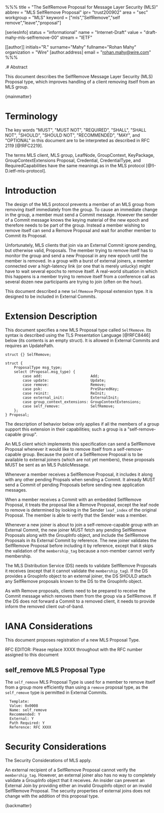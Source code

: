 %%%
title = "The SelfRemove Proposal for Message Layer Security (MLS)"
abbrev = "MLS SelfRemove Proposal"
ipr= "trust200902"
area = "sec"
workgroup = "MLS"
keyword = ["mls","SelfRemove","self remove","leave","proposal"]

[seriesInfo]
status = "informational"
name = "Internet-Draft"
value = "draft-mahy-mls-selfremove-00"
stream = "IETF"

[[author]]
initials="R."
surname="Mahy"
fullname="Rohan Mahy"
organization = "Wire"
  [author.address]
  email = "rohan.mahy@wire.com"
%%%

.# Abstract

This document describes the SelfRemove Message Layer Security (MLS) Proposal
type, which improves handling of a client removing itself from an MLS group.

{mainmatter}

# Terminology
The key words "MUST", "MUST NOT", "REQUIRED", "SHALL", "SHALL NOT", "SHOULD", 
"SHOULD NOT", "RECOMMENDED", "MAY", and "OPTIONAL" in this document are to 
be interpreted as described in RFC 2119 [@!RFC2219].

The terms MLS client, MLS group, LeafNode, GroupContext, KeyPackage,
GroupContextExtensions Proposal, Credential, CredentialType, and
RequiredCapabilities have the same meanings as in the MLS
protocol [@!I-D.ietf-mls-protocol].

# Introduction

The design of the MLS protocol prevents a member of
an MLS group from removing itself immediately from the group. To cause
an immediate change in the group, a member must send a Commit message.
However the sender of a Commit message knows the keying material of the
new epoch and therefore needs to be part of the group. Instead a member
wishing to remove itself can send a Remove Proposal and wait for another
member to Commit its Proposal. 

Unfortunately, MLS clients that join via an External Commit ignore
pending, but otherwise valid, Proposals. The member trying to remove itself has
to monitor the group and send a new Proposal in any new epoch until the member is
removed. In a
group with a burst of external joiners, a member connected over a
high-latency link (or one that is merely unlucky) might have to wait
several epochs to remove itself. A real-world situation in which this happens
is a member trying to remove itself from a conference call as several dozen
new participants are trying to join (often on the hour).

This document described a new `SelfRemove` Proposal extension type. It is
designed to be included in External Commits.

# Extension Description

This document specifies a new MLS Proposal type called `SelfRemove`. Its syntax
is described using the TLS Presentation Language [@!RFC8446] below (its contents
is an empty struct). It is allowed in External Commits and requires an UpdatePath. 

~~~ tls-presentation
struct {} SelfRemove;

struct {
    ProposalType msg_type;
    select (Proposal.msg_type) {
        case add:                      Add;
        case update:                   Update;
        case remove:                   Remove;
        case psk:                      PreSharedKey;
        case reinit:                   ReInit;
        case external_init:            ExternalInit;
        case group_context_extensions: GroupContextExtensions;
        case self_remove:              SelfRemove;
    };
} Proposal;
~~~

The description of behavior below only applies if all the
members of a group support this extension in their
capabilities; such a group is a "self-remove-capable group". 

An MLS client which implements this specification can send a
SelfRemove Proposal whenever it would like to remove itself
from a self-remove-capable group. Because the point of a
SelfRemove Proposal is to be available to external joiners
(which are not yet members), these proposals MUST be sent
as an MLS PublicMessage. 

Whenever a member receives a SelfRemove Proposal, it includes
it along with any other pending Propsals when sending a Commit.
It already MUST send a Commit of pending Proposals before sending
new application messages.

When a member receives a Commit with an embedded SelfRemove Proposal,
it treats the proposal like a Remove Proposal, except the leaf node to remove
is determined by looking in the Sender `leaf_index` of the original Proposal.
The member is able to verify that the Sender was a member. 

Whenever a new joiner is about to join a self-remove-capable group with an
External Commit, the new joiner MUST fetch any pending SelfRemove Proposals
along with the GroupInfo object, and include the SelfRemove Proposals
in its External Commit by reference. The new joiner validates the SelfRemove
Proposal before including it by reference, except that it skips the validation
of the `membership_tag` because a non-member cannot verify membership.

The MLS Distribution Service (DS) needs to validate SelfRemove Proposals it
receives (except that it cannot validate the `membership_tag`). If the DS
provides a GroupInfo object to an external joiner, the DS SHOULD attach any
SelfRemove proposals known to the DS to the GroupInfo object. 

As with Remove proposals, clients need to be prepared to receive the Commit
message which removes them from the group via a SelfRemove. If the DS does
not forward a Commit to a removed client, it needs to provide inform the removed
client out-of-band.

# IANA Considerations

This document proposes registration of a new MLS Proposal Type.

RFC EDITOR: Please replace XXXX throughout with the RFC number assigned to this document

## self_remove MLS Proposal Type

The `self_remove` MLS Proposal Type is used for a member to remove itself
from a group more efficiently than using a `remove` proposal type, as the
`self_remove` type is permitted in External Commits.

~~~~~~~~
  Template:
  Value: 0x0008
  Name: self_remove
  Recommended: Y
  External: Y
  Path Required: Y
  Reference: RFC XXXX
~~~~~~~~


# Security Considerations

The Security Considerations of MLS apply.

An external recipient of a SelfRemove Proposal cannot verify the
`membership_tag`. However, an external joiner also has no way to
completely validate a GroupInfo object that it receives. An insider
can prevent an External Join by providing either an invalid GroupInfo object
or an invalid SelfRemove Proposal. The security properties of external joins
does not change with the addition of this proposal type.


{backmatter}
